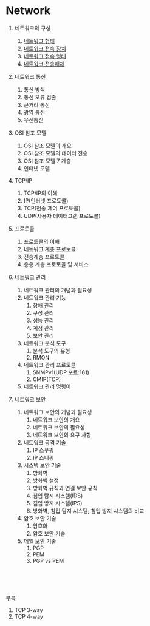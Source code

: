 # Network

1. 네트워크의 구성
   1. [네트워크 형태](folder/네트워크구성/_1_1_네트워크구성_네트워크형태.md)
   2. [네트워크 접속 장치](folder/네트워크구성/_1_2_네트워크구성_네트워크접속장치.md)
   3. [네트워크 접속 형태](folder/네트워크구성/_1_3_네트워크구성_네트워크접속형태.md)
   4. [네트워크 전송매체](folder/네트워크구성/_1_4_네트워크구성_네트워크전송매체.md)

2. 네트워크 통신
   1. 통신 방식
   2. 통신 오류 검출
   3. 근거리 통신
   4. 광역 통신
   5. 무선통신

3. OSI 참조 모델
   1. OSI 참조 모델의 개요
   2. OSI 참조 모델의 데이터 전송
   3. OSI 참조 모델 7 계층
   4. 인터넷 모델
   
4. TCP/IP
   1. TCP/IP의 이해
   2. IP(인터넷 프로토콜)
   3. TCP(전송 제어 프로토콜)
   4. UDP(사용자 데이터그램 프로토콜)
   
5. 프로토콜
   1. 프로토콜의 이해
   2. 네트워크 계층 프로토콜
   3. 전송계층 프로토콜
   4. 응용 계층 프로토콜 및 서비스

6. 네트워크 관리
   1. 네트워크 관리의 개념과 필요성
   2. 네트워크 관리 기능
      1. 장애 관리
      2. 구성 관리
      3. 성능 관리
      4. 계정 관리
      5. 보안 관리
   3. 네트워크 분석 도구
      1. 분석 도구의 유형
      2. RMON
   4. 네트워크 관리 프로토콜
      1. SNMPv1(UDP 포트:161)
      2. CMIP(TCP)
   5. 네트워크 관리 명령어
   
7. 네트워크 보안
   1. 네트워크 보안의 개념과 필요성
      1. 네트워크 보안의 개요
      2. 네트워크 보안의 필요성
      3. 네트워크 보안의 요구 사항
   2. 네트워크 공격 기술
      1. IP 스푸핑
      2. IP 스니핑
   3. 시스템 보안 기술
      1. 방화벽
      2. 방화벽 설정
      3. 방화벽 규칙과 연결 보안 규칙
      4. 침입 탐지 시스템(IDS)
      5. 침입 방지 시스템(IPS)
      6. 방화벽, 침입 탐지 시스템, 침입 방지 시스템의 비교
   4. 암호 보안 기술
      1. 암호화
      2. 암호 보안 기술
   5. 메일 보안 기술
      1. PGP
      2. PEM
      3. PGP vs PEM


<br/><br/><br/>

부록
1. TCP 3-way 
2. TCP 4-way 